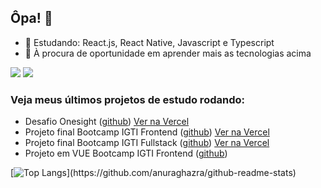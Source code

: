 ## Ôpa! 👋

- 🌱 Estudando: React.js, React Native, Javascript e Typescript
- 👋 À procura de oportunidade em aprender mais as tecnologias acima

[<img src="https://img.shields.io/badge/linkedin-%230077B5.svg?&style=for-the-badge&logo=linkedin&logoColor=white" />](https://linkedin.com/in/pedropaulodf)
[<img src="https://img.shields.io/badge/gmail-%23D14836.svg?&style=for-the-badge&logo=gmail&logoColor=white" />](mailto:pedropaulotj@gmail.com)

### Veja meus últimos projetos de estudo rodando:

* Desafio Onesight ([github](https://github.com/pedropaulodf/desafio-onesight)) [Ver na Vercel](https://desafio-onesight.vercel.app/)
* Projeto final Bootcamp IGTI Frontend ([github](https://github.com/pedropaulodf/igti-frontend-projeto-final-react)) [Ver na Vercel](https://igti-frontend-projeto-final-react.vercel.app/)
* Projeto final Bootcamp IGTI Fullstack ([github](https://github.com/pedropaulodf/igti-fullstack-projeto-final-react)) [Ver na Vercel](https://igti-fullstack-projeto-final-react.vercel.app/)
* Projeto em VUE Bootcamp IGTI Frontend ([github](https://github.com/pedropaulodf/igti-frontend-vue-petshop))

[![Top Langs](https://github-readme-stats.vercel.app/api/top-langs/?username=pedropaulodf&layout=compact&theme=dark&custom_title=Linguagens%20mais%20utilizadas:)](https://github.com/anuraghazra/github-readme-stats)
